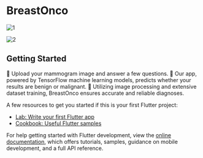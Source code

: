 # BreastOnco

![1](https://github.com/asadsheikh1/BreastOnco/assets/79190719/5d584eab-e430-40d7-842c-710f128511b8)

![2](https://github.com/asadsheikh1/BreastOnco/assets/79190719/93d650f3-c074-49fc-a879-bd92f8428ad6)

## Getting Started

📸 Upload your mammogram image and answer a few questions. 🧠 Our app, powered by TensorFlow machine learning models, predicts whether your results are benign or malignant. 🚀 Utilizing image processing and extensive dataset training, BreastOnco ensures accurate and reliable diagnoses.

A few resources to get you started if this is your first Flutter project:

- [Lab: Write your first Flutter app](https://docs.flutter.dev/get-started/codelab)
- [Cookbook: Useful Flutter samples](https://docs.flutter.dev/cookbook)

For help getting started with Flutter development, view the
[online documentation](https://docs.flutter.dev/), which offers tutorials,
samples, guidance on mobile development, and a full API reference.
